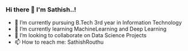 ### Hi there 👋 I'm Sathish..!


- 🔭 I’m currently pursuing B.Tech 3rd year in Information Technology
- 🌱 I’m currently learning MachineLearning and Deep Learning
- 👯 I’m looking to collaborate on Data Science Projects
- 📫 How to reach me: <a hreg="www.linkedin.com/in/sathish-routhu">SathishRouthu</a>
